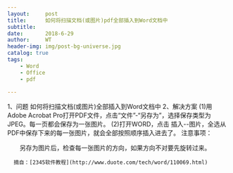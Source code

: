 ```yaml
---
layout:     post
title:      如何将扫描文档(或图片)pdf全部插入到Word文档中
subtitle:   
date:       2018-6-29
author:     WT
header-img: img/post-bg-universe.jpg
catalog: true
tags:
    - Word
    - Office
    - pdf
    
---
```




1、问题
    如何将扫描文档(或图片)全部插入到Word文档中
2、解决方案
	  (1)用Adobe Acrobat Pro打开PDF文件，点击“文件”-“另存为”，选择保存类型为JPEG。每一页都会保存为一张图片。
	  (2)打开WORD，点击 插入--图片，全选从PDF中保存下来的每一张图片，就会全部按照顺序插入进去了。
	  注意事项：</p><p>　　另存为图片后，检查每一张图片的方向，如果方向不对要先旋转过来。
	 
	  摘自：[2345软件教程](http://www.duote.com/tech/word/110069.html) 

